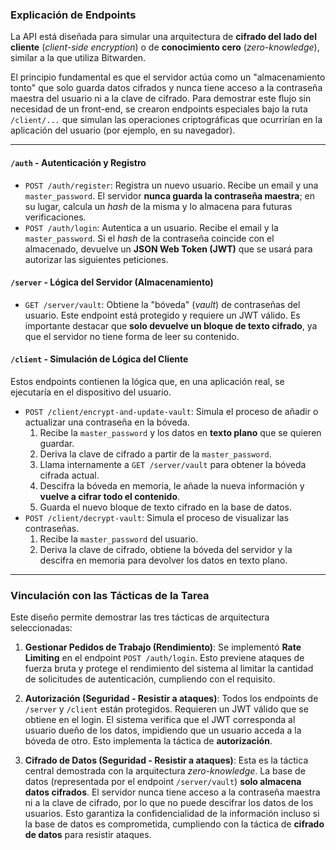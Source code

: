 ### Explicación de Endpoints

La API está diseñada para simular una arquitectura de **cifrado del lado del cliente** (_client-side encryption_) o de **conocimiento cero** (_zero-knowledge_), similar a la que utiliza Bitwarden.

El principio fundamental es que el servidor actúa como un "almacenamiento tonto" que solo guarda datos cifrados y nunca tiene acceso a la contraseña maestra del usuario ni a la clave de cifrado. Para demostrar este flujo sin necesidad de un front-end, se crearon endpoints especiales bajo la ruta `/client/...` que simulan las operaciones criptográficas que ocurrirían en la aplicación del usuario (por ejemplo, en su navegador).

---

#### `/auth` - Autenticación y Registro

- `POST /auth/register`: Registra un nuevo usuario. Recibe un email y una `master_password`. El servidor **nunca guarda la contraseña maestra**; en su lugar, calcula un _hash_ de la misma y lo almacena para futuras verificaciones.
- `POST /auth/login`: Autentica a un usuario. Recibe el email y la `master_password`. Si el _hash_ de la contraseña coincide con el almacenado, devuelve un **JSON Web Token (JWT)** que se usará para autorizar las siguientes peticiones.

#### `/server` - Lógica del Servidor (Almacenamiento)

- `GET /server/vault`: Obtiene la "bóveda" (_vault_) de contraseñas del usuario. Este endpoint está protegido y requiere un JWT válido. Es importante destacar que **solo devuelve un bloque de texto cifrado**, ya que el servidor no tiene forma de leer su contenido.

#### `/client` - Simulación de Lógica del Cliente

Estos endpoints contienen la lógica que, en una aplicación real, se ejecutaría en el dispositivo del usuario.

- `POST /client/encrypt-and-update-vault`: Simula el proceso de añadir o actualizar una contraseña en la bóveda.
  1.  Recibe la `master_password` y los datos en **texto plano** que se quieren guardar.
  2.  Deriva la clave de cifrado a partir de la `master_password`.
  3.  Llama internamente a `GET /server/vault` para obtener la bóveda cifrada actual.
  4.  Descifra la bóveda en memoria, le añade la nueva información y **vuelve a cifrar todo el contenido**.
  5.  Guarda el nuevo bloque de texto cifrado en la base de datos.
- `POST /client/decrypt-vault`: Simula el proceso de visualizar las contraseñas.
  1.  Recibe la `master_password` del usuario.
  2.  Deriva la clave de cifrado, obtiene la bóveda del servidor y la descifra en memoria para devolver los datos en texto plano.

---

### Vinculación con las Tácticas de la Tarea

Este diseño permite demostrar las tres tácticas de arquitectura seleccionadas:

1.  **Gestionar Pedidos de Trabajo (Rendimiento)**: Se implementó **Rate Limiting** en el endpoint `POST /auth/login`. Esto previene ataques de fuerza bruta y protege el rendimiento del sistema al limitar la cantidad de solicitudes de autenticación, cumpliendo con el requisito.

2.  **Autorización (Seguridad - Resistir a ataques)**: Todos los endpoints de `/server` y `/client` están protegidos. Requieren un JWT válido que se obtiene en el login. El sistema verifica que el JWT corresponda al usuario dueño de los datos, impidiendo que un usuario acceda a la bóveda de otro. Esto implementa la táctica de **autorización**.

3.  **Cifrado de Datos (Seguridad - Resistir a ataques)**: Esta es la táctica central demostrada con la arquitectura _zero-knowledge_. La base de datos (representada por el endpoint `/server/vault`) **solo almacena datos cifrados**. El servidor nunca tiene acceso a la contraseña maestra ni a la clave de cifrado, por lo que no puede descifrar los datos de los usuarios. Esto garantiza la confidencialidad de la información incluso si la base de datos es comprometida, cumpliendo con la táctica de **cifrado de datos** para resistir ataques.
